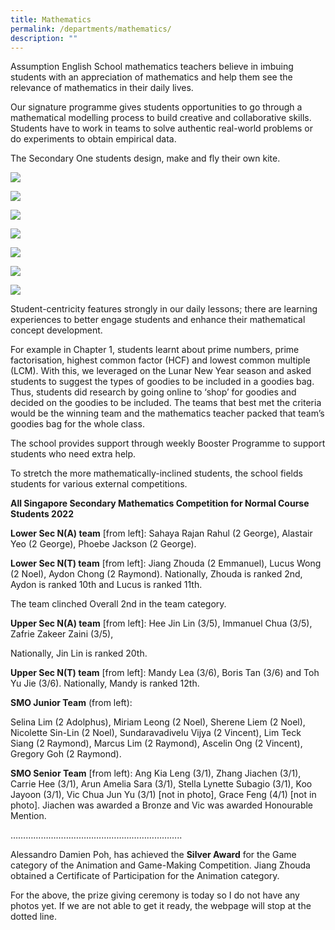 ```yaml
---
title: Mathematics
permalink: /departments/mathematics/
description: ""
---
```

Assumption English School mathematics teachers believe in imbuing students with an appreciation of mathematics and help them see the relevance of mathematics in their daily lives.

Our signature programme gives students opportunities to go through a mathematical modelling process to build creative and collaborative skills. Students have to work in teams to solve authentic real-world problems or do experiments to obtain empirical data.

The Secondary One students design, make and fly their own kite.

![](/images/m1.jpg)</p>

![](/images/m2.jpg)</p>

![](/images/m3.jpg)</p>

![](/images/m4.jpg)</p>

![](/images/m5.jpg)</p>

![](/images/m6.jpg)</p>

![](/images/m7.jpg)</p>
  
Student-centricity features strongly in our daily lessons; there are learning experiences to better engage students and enhance their mathematical concept development.

For example in Chapter 1, students learnt about prime numbers, prime factorisation, highest common factor (HCF) and lowest common multiple (LCM). With this, we leveraged on the Lunar New Year season and asked students to suggest the types of goodies to be included in a goodies bag. Thus, students did research by going online to ‘shop’ for goodies and decided on the goodies to be included. The teams that best met the criteria would be the winning team and the mathematics teacher packed that team’s goodies bag for the whole class.

The school provides support through weekly Booster Programme to support students who need extra help.

To stretch the more mathematically-inclined students, the school fields students for various external competitions.  

**All Singapore Secondary Mathematics Competition for Normal Course Students 2022** 

**Lower Sec N(A) team** \[from left\]: Sahaya Rajan Rahul (2 George), Alastair Yeo (2 George), Phoebe Jackson (2 George).

**Lower Sec N(T) team** \[from left\]: Jiang Zhouda (2 Emmanuel), Lucus Wong (2 Noel), Aydon Chong (2 Raymond). Nationally, Zhouda is ranked 2nd, Aydon is ranked 10th and Lucus is ranked 11th.

The team clinched Overall 2nd in the team category.

**Upper Sec N(A) team** \[from left\]: Hee Jin Lin (3/5), Immanuel Chua (3/5), Zafrie Zakeer Zaini (3/5),

Nationally, Jin Lin is ranked 20th.

**Upper Sec N(T) team** \[from left\]: Mandy Lea (3/6), Boris Tan (3/6) and Toh Yu Jie (3/6). Nationally, Mandy is ranked 12th.

**SMO Junior Team** (from left):

Selina Lim (2 Adolphus), Miriam Leong (2 Noel), Sherene Liem (2 Noel), Nicolette Sin-Lin (2 Noel), Sundaravadivelu Vijya (2 Vincent), Lim Teck Siang (2 Raymond), Marcus Lim (2 Raymond), Ascelin Ong (2 Vincent), Gregory Goh (2 Raymond).

**SMO Senior Team** \[from left): Ang Kia Leng (3/1), Zhang Jiachen (3/1), Carrie Hee (3/1), Arun Amelia Sara (3/1), Stella Lynette Subagio (3/1), Koo Jayoon (3/1), Vic Chua Jun Yu (3/1) \[not in photo\], Grace Feng (4/1) \[not in photo\]. Jiachen was awarded a Bronze and Vic was awarded Honourable Mention.  

…………………………………………………………..

Alessandro Damien Poh, has achieved the **Silver Award** for the Game category of the Animation and Game-Making Competition. Jiang Zhouda obtained a Certificate of Participation for the Animation category.

For the above, the prize giving ceremony is today so I do not have any photos yet. If we are not able to get it ready, the webpage will stop at the dotted line.